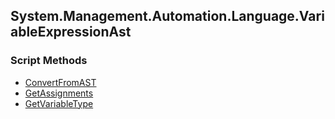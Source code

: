## System.Management.Automation.Language.VariableExpressionAst


### Script Methods


* [ConvertFromAST](ConvertFromAST.md)
* [GetAssignments](GetAssignments.md)
* [GetVariableType](GetVariableType.md)

